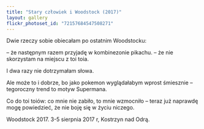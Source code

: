 ```yaml
---
title: "Stary człowiek i Woodstock (2017)"
layout: gallery
flickr_photoset_id: "72157684547508271"
---
```

Dwie rzeczy sobie obiecałam po ostatnim Woodstocku:

– że następnym razem przyjadę w kombinezonie pikachu.
– że nie skorzystam na miejscu z toi toia.

I dwa razy nie dotrzymałam słowa.

Ale może to i dobrze, bo jako pokemon wyglądałabym wprost śmiesznie – tegoroczny trend to motyw Supermana.

Co do toi toiów: co mnie nie zabiło, to mnie wzmocniło – teraz już naprawdę mogę powiedzieć, że nie boję się w życiu niczego.

Woodstock 2017. 3-5 sierpnia 2017 r, Kostrzyn nad Odrą. 
